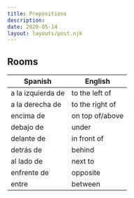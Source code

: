 ```yaml
---
title: Prepositions
description:
date: 2020-05-14
layout: layouts/post.njk
---
```

## Rooms

| Spanish     | English      |
| ----------- | ------------ |
| a la izquierda de | to the left of |
| a la derecha de | to the right of |
| encima de | on top of/above |
| debajo de | under |
| delante de | in front of |
| detrás de | behind |
| al lado de | next to |
| enfrente de | opposite |
| entre | between |
